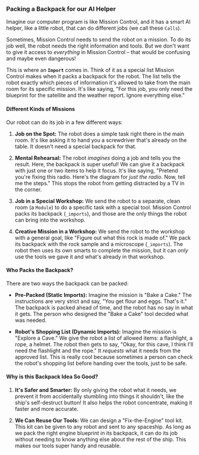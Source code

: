 ### Packing a Backpack for our AI Helper

Imagine our computer program is like Mission Control, and it has a smart AI helper, like a little robot, that can do different jobs (we call these `Calls`).

Sometimes, Mission Control needs to send the robot on a mission. To do its job well, the robot needs the right information and tools. But we don't want to give it access to *everything* in Mission Control – that would be confusing and maybe even dangerous!

This is where an **`Import`** comes in. Think of it as a special list Mission Control makes when it packs a backpack for the robot. The list tells the robot exactly which pieces of information it's allowed to take from the main room for its specific mission. It's like saying, "For this job, you only need the blueprint for the satellite and the weather report. Ignore everything else."

#### Different Kinds of Missions

Our robot can do its job in a few different ways:

1.  **Job on the Spot:** The robot does a simple task right there in the main room. It's like asking it to hand you a screwdriver that's already on the table. It doesn't need a special backpack for that.

2.  **Mental Rehearsal:** The robot *imagines* doing a job and tells you the result. Here, the backpack is super useful! We can give it a backpack with just one or two items to help it focus. It's like saying, "Pretend you're fixing this radio. Here's the diagram for *just the radio*. Now, tell me the steps." This stops the robot from getting distracted by a TV in the corner.

3.  **Job in a Special Workshop:** We send the robot to a separate, clean room (a `Module`) to do a specific task with a special tool. Mission Control packs its backpack (`_imports`), and those are the only things the robot can bring into the workshop.

4.  **Creative Mission in a Workshop:** We send the robot to the workshop with a general goal, like "Figure out what this rock is made of." We pack its backpack with the rock sample and a microscope (`_imports`). The robot then uses its own smarts to complete the mission, but it can *only* use the tools we gave it and what's already in that workshop.


#### Who Packs the Backpack?

There are two ways the backpack can be packed:

*   **Pre-Packed (Static Imports):** Imagine the mission is "Bake a Cake." The instructions are very strict and say, "You get flour and eggs. That's it." The backpack is packed ahead of time, and the robot has no say in what it gets. The person who designed the "Bake a Cake" tool decided what was needed.

*   **Robot's Shopping List (Dynamic Imports):** Imagine the mission is "Explore a Cave." We give the robot a list of allowed items: a flashlight, a rope, a helmet. The robot then gets to say, "Okay, for this cave, I think I'll need the flashlight and the rope." It *requests* what it needs from the approved list. This is really cool because sometimes a person can check the robot's shopping list before handing over the tools, just to be safe.

#### Why is this Backpack Idea So Good?

1.  **It's Safer and Smarter:** By only giving the robot what it needs, we prevent it from accidentally stumbling into things it shouldn't, like the ship's self-destruct button! It also helps the robot concentrate, making it faster and more accurate.

2.  **We Can Reuse Our Tools:** We can design a "Fix-the-Engine" tool kit. This kit can be given to any robot and sent to any spaceship. As long as we pack the right engine blueprint in its backpack, it can do its job without needing to know anything else about the rest of the ship. This makes our tools super handy and reusable.